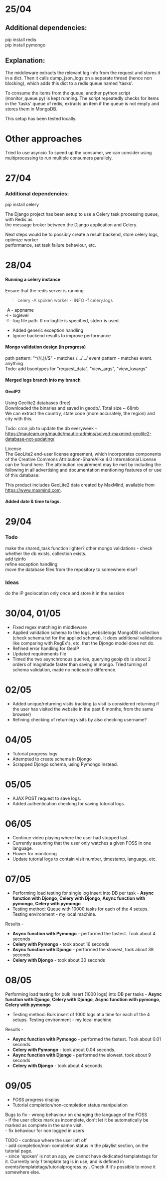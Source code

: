 # 25/04

## Additional dependencies:
pip install redis  
pip install pymongo  

## Explanation:

The middleware extracts the relevant log info from the request and stores it in a dict. 
Then it calls dump_json_logs on a separate thread (hence non blocking), which adds this 
dict to a redis queue named 'tasks'. 

To consume the items from the queue, another python script (monitor_queue.py) is kept
running. The script repeatedly checks for items in the 'tasks' queue of redis, extracts 
an item if the queue is not empty and stores them in MongoDB.

This setup has been tested locally.

# Other approaches

Tried to use asyncio 
To speed up the consumer, we can consider using multiprocessing to run multiple consumers
parallely.

# 27/04

### Additional dependencies:
pip install celery

The Django project has been setup to use a Celery task processing queue, with Redis as  
the message broker between the Django application and Celery.  

Next steps would be to possibly create a result backend, store celery logs, optimize worker  
performance, set task failure behaviour, etc.  

# 28/04

#### Running a celery instance

Ensure that the redis server is running  

> celery -A spoken worker -l INFO -f celery.logs  

-A - appname  
-l - loglevel  
-f - log file path. If no logfile is specified, stderr is used.  

- Added generic exception handling
- Ignore backend results to improve performance

#### Mongo validation design (in progress)

path pattern: "^(/(.)*)*/$" - matches /.../.../
event pattern - matches event. anything  
Todo: add bsontypes for "request_data", "view_args", "view_kwargs"  

#### Merged logs branch into my branch

#### GeoIP2

Using Geolite2 databases (free)  
Downloaded the binaries and saved in geodb/. Total size ~ 68mb  
We can extract the country, state code (more accurately, the region) and city with this.  

Todo: cron job to update the db everyweek - https://mauteam.org/mautic/mautic-admins/solved-maxmind-geolite2-database-not-updating/    

License  
The GeoLite2 end-user license agreement, which incorporates components of the Creative Commons   Attribution-ShareAlike 4.0 International License can be found here. The attribution requirement may be met by   including the following in all advertising and documentation mentioning features of or use of this database:  

This product includes GeoLite2 data created by MaxMind, available from  
<a href="https://www.maxmind.com">https://www.maxmind.com</a>.  


#### Added date & time to logs.

# 29/04

### Todo 
make the shared_task function lighter?
other mongo validations - check whether the db exists, collection exists.  
add tzinfo  
refine exception handling  
move the database files from the repository to somewhere else?  

### Ideas
do the IP geolocation only once and store it in the session   

# 30/04, 01/05

- Fixed regex matching in middleware  
- Applied validation schema to the logs_websitelogs MongoDB collection (check schema.txt for the applied schema). It does additional validations like comparing with RegEx's, etc. that the Djongo model does not do.  
- Refined error handling for GeoIP
- Updated requirements file  
- Timed the two asynchronous queries, querying geoip db is about 2 orders of magnitude faster than saving in mongo. Tried turning of schema validation, made no noticeable difference.

# 02/05

- Added unique/returning visits tracking (a visit is considered returning if the user has visited the website in the past 6 months, from the same browser)  
- Refining checking of returning visits by also checking username?

# 04/05

- Tutorial progress logs
- Attempted to create schema in Djongo
- Scrapped Djongo schema, using Pymongo instead.

# 05/05

- AJAX POST request to save logs.
- Added authentication checking for saving tutorial logs.

# 06/05

- Continue video playing where the user had stopped last.
- Currently assuming that the user only watches a given FOSS in one language.
- Flower for monitoring
- Update tutorial logs to contain visit number, timestamp, language, etc.

# 07/05

- Performing load testing for single log insert into DB per task -
**Async function with Djongo**, **Celery with Djongo**, **Async function with pymongo**, **Celery with pymongo**  
- Testing method: Queue with 10000 tasks for each of the 4 setups. Testing environment - my local machine.  

Results -  
- **Async function with Pymongo** - performed the fastest. Took about 4 seconds
- **Celery with Pymongo** - took about 16 seconds
- **Async function with Djongo** - performed the slowest, took about 38 seconds
- **Celery with Djongo** - took about 30 seconds

# 08/05

 Performing load testing for bulk insert (1000 logs) into DB per tasks -
**Async function with Djongo**, **Celery with Djongo**, **Async function with pymongo**, **Celery with pymongo**  
- Testing method: Bulk insert of 1000 logs at a time for each of the 4 setups. Testing environment - my local machine.   
  
Results -  
- **Async function with Pymongo** - performed the fastest. Took about 0.01 seconds.  
- **Celery with Pymongo** - took about 0.04 seconds.
- **Async function with Djongo** - performed the slowest. took about 9 seconds 
- **Celery with Djongo** - took about 4 seconds. 

# 09/05

- FOSS progress display
- Tutorial completion/non-completion status manipulation

Bugs to fix - wrong behaviour on changing the language of the FOSS  
            - if the user clicks mark as incomplete, don't let it be automatically be marked as complete in the same visit.  
            - fix behaviour for non logged in users  
            
TODO - continue where the user left off  
     - add completion/non-completion status in the playlist section, on the tutorial page.  
     - since 'spoken' is not an app, we cannot have dedicated templatetags for it. Currently only 1 template tag is
       in use, and is defined in events/templatetags/tutorialprogress.py . Check if it's possible to move it somewhere else.  



